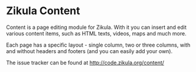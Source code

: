 Zikula Content
==============

Content is a page editing module for Zikula. With it you can insert and edit various content items, such as HTML texts, videos, maps and much more.

Each page has a specific layout - single column, two or three columns, with and without headers and footers (and you can easily add your own).

The issue tracker can be found at http://code.zikula.org/content/



